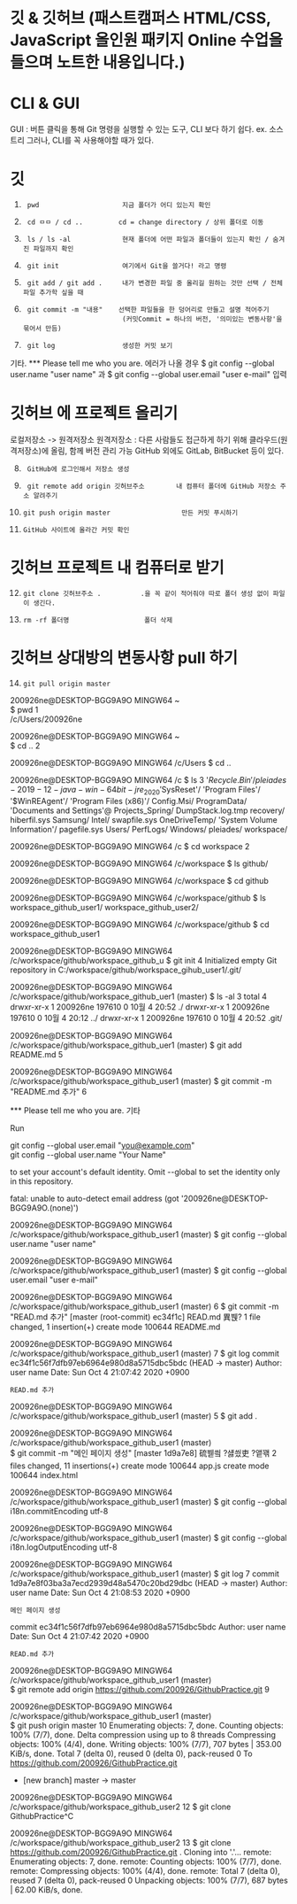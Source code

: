 # 깃 & 깃허브       (패스트캠퍼스 HTML/CSS, JavaScript 올인원 패키지 Online 수업을 들으며 노트한 내용입니다.)

# CLI & GUI 
GUI : 버튼 클릭을 통해 Git 명령을 실행할 수 있는 도구, CLI 보다 하기 쉽다. ex. 소스트리
그러나, CLI를 꼭 사용해야할 때가 있다.

# 깃

1.      pwd                     지금 폴더가 어디 있는지 확인
2.      cd ㅁㅁ / cd ..         cd = change directory / 상위 폴더로 이동        
3.      ls / ls -al             현재 폴더에 어떤 파일과 폴더들이 있는지 확인 / 숨겨진 파일까지 확인
4.      git init                여기에서 Git을 쓸거다! 라고 명령
5.      git add / git add .     내가 변경한 파일 중 올리길 원하는 것만 선택 / 전체 파일 추가학 싶을 때
6.      git commit -m "내용"    선택한 파일들을 한 덩어리로 만들고 설명 적어주기  
                                (커밋Commit = 하나의 버전, '의미있는 변동사항'을 묶어서 만듬)
7.      git log                 생성한 커밋 보기

기타.   *** Please tell me who you are. 에러가 나올 경우
        $ git config --global user.name "user name"  과  $ git config --global user.email "user e-mail"  입력


# 깃허브 에 프로젝트 올리기

로컬저장소 -> 원격저장소
원격저장소 : 다른 사람들도 접근하게 하기 위해 클라우드(원격저장소)에 올림, 함께 버전 관리 가능
GitHub 외에도 GitLab, BitBucket 등이 있다.

8.      GitHub에 로그인해서 저장소 생성
9.      git remote add origin 깃허브주소        내 컴퓨터 폴더에 GitHub 저장소 주소 알려주기
10.     git push origin master                  만든 커밋 푸시하기
11.     GitHub 사이트에 올라간 커밋 확인


# 깃허브 프로젝트 내 컴퓨터로 받기

12.     git clone 깃허브주소 .          .을 꼭 같이 적어줘야 따로 폴더 생성 없이 파일이 생긴다.
13.     rm -rf 폴더명                   폴더 삭제


# 깃허브 상대방의 변동사항 pull 하기
14.     git pull origin master



200926ne@DESKTOP-BGG9A9O MINGW64 ~                                                  
$ pwd                                                                                         1                         
/c/Users/200926ne                                                           
                                                                    
200926ne@DESKTOP-BGG9A9O MINGW64 ~  
$ cd ..                                                                                       2                

200926ne@DESKTOP-BGG9A9O MINGW64 /c/Users
$ cd ..

200926ne@DESKTOP-BGG9A9O MINGW64 /c
$ ls                                                                                          3
'$Recycle.Bin'/             pleiades-2019-12-java-win-64bit-jre_2020
'$SysReset'/               'Program Files'/
'$WinREAgent'/             'Program Files (x86)'/
 Config.Msi/                ProgramData/
'Documents and Settings'@   Projects_Spring/
 DumpStack.log.tmp          recovery/
 hiberfil.sys               Samsung/
 Intel/                     swapfile.sys
 OneDriveTemp/             'System Volume Information'/
 pagefile.sys               Users/
 PerfLogs/                  Windows/
 pleiades/                  workspace/
 
200926ne@DESKTOP-BGG9A9O MINGW64 /c 
$ cd workspace                                                                               2

200926ne@DESKTOP-BGG9A9O MINGW64 /c/workspace
$ ls
github/

200926ne@DESKTOP-BGG9A9O MINGW64 /c/workspace
$ cd github

200926ne@DESKTOP-BGG9A9O MINGW64 /c/workspace/github
$ ls
workspace_github_user1/  workspace_github_user2/

200926ne@DESKTOP-BGG9A9O MINGW64 /c/workspace/github
$ cd workspace_github_user1

200926ne@DESKTOP-BGG9A9O MINGW64 /c/workspace/github/workspace_github_u
$ git init                                                                                  4
Initialized empty Git repository in C:/workspace/github/workspace_gihub_user1/.git/

200926ne@DESKTOP-BGG9A9O MINGW64 /c/workspace/github/workspace_github_uer1 (master)
$ ls -al                                                                                    3
total 4
drwxr-xr-x 1 200926ne 197610 0 10월  4 20:52 ./
drwxr-xr-x 1 200926ne 197610 0 10월  4 20:12 ../
drwxr-xr-x 1 200926ne 197610 0 10월  4 20:52 .git/

200926ne@DESKTOP-BGG9A9O MINGW64 /c/workspace/github/workspace_github_uer1 (master)
$ git add README.md                                                                         5

200926ne@DESKTOP-BGG9A9O MINGW64 /c/workspace/github/workspace_github_user1 (master)
$ git commit -m "README.md 추가"                                                            6

*** Please tell me who you are.                                                             기타

Run

  git config --global user.email "you@example.com"                                          
  git config --global user.name "Your Name"

to set your account's default identity.
Omit --global to set the identity only in this repository.

fatal: unable to auto-detect email address (got '200926ne@DESKTOP-BGG9A9O.(none)')

200926ne@DESKTOP-BGG9A9O MINGW64 /c/workspace/github/workspace_github_user1 (master)
$ git config --global user.name "user name"

200926ne@DESKTOP-BGG9A9O MINGW64 /c/workspace/github/workspace_github_user1 (master)
$ git config --global user.email "user e-mail"

200926ne@DESKTOP-BGG9A9O MINGW64 /c/workspace/github/workspace_github_user1 (master)        6
$ git commit -m "READ.md 추가"
[master (root-commit) ec34f1c] READ.md 異붽?
 1 file changed, 1 insertion(+)
 create mode 100644 README.md

200926ne@DESKTOP-BGG9A9O MINGW64 /c/workspace/github/workspace_github_user1 (master)        7
$ git log
commit ec34f1c56f7dfb97eb6964e980d8a5715dbc5bdc (HEAD -> master)
Author: user name <user e-mail>
Date:   Sun Oct 4 21:07:42 2020 +0900

    READ.md 추가

200926ne@DESKTOP-BGG9A9O MINGW64 /c/workspace/github/workspace_github_user1 (master)        5
$ git add .

200926ne@DESKTOP-BGG9A9O MINGW64 /c/workspace/github/workspace_github_user1 (master)        
$ git commit -m "메인 페이지 생성"
[master 1d9a7e8] 硫붿씤 ?섏씠吏 ?앹꽦
 2 files changed, 11 insertions(+)
 create mode 100644 app.js
 create mode 100644 index.html

200926ne@DESKTOP-BGG9A9O MINGW64 /c/workspace/github/workspace_github_user1 (master)
$ git config --global i18n.commitEncoding utf-8

200926ne@DESKTOP-BGG9A9O MINGW64 /c/workspace/github/workspace_github_user1 (master)
$ git config --global i18n.logOutputEncoding utf-8

200926ne@DESKTOP-BGG9A9O MINGW64 /c/workspace/github/workspace_github_user1 (master)
$ git log                                                                                   7
commit 1d9a7e8f03ba3a7ecd2939d48a5470c20bd29dbc (HEAD -> master)
Author: user name <user e-mail>
Date:   Sun Oct 4 21:08:53 2020 +0900

    메인 페이지 생성

commit ec34f1c56f7dfb97eb6964e980d8a5715dbc5bdc
Author: user name <user e-mail>
Date:   Sun Oct 4 21:07:42 2020 +0900

    READ.md 추가


 

200926ne@DESKTOP-BGG9A9O MINGW64 /c/workspace/github/workspace_github_user1 (master)       
$ git remote add origin https://github.com/200926/GithubPractice.git                       9

200926ne@DESKTOP-BGG9A9O MINGW64 /c/workspace/github/workspace_github_user1 (master)    
$ git push origin master                                                                   10
Enumerating objects: 7, done.
Counting objects: 100% (7/7), done.
Delta compression using up to 8 threads
Compressing objects: 100% (4/4), done.
Writing objects: 100% (7/7), 707 bytes | 353.00 KiB/s, done.
Total 7 (delta 0), reused 0 (delta 0), pack-reused 0
To https://github.com/200926/GithubPractice.git
 * [new branch]      master -> master





200926ne@DESKTOP-BGG9A9O MINGW64 /c/workspace/github/workspace_github_user2                 12
$ git clone GithubPractice^C                                                                        

200926ne@DESKTOP-BGG9A9O MINGW64 /c/workspace/github/workspace_github_user2                 13
$ git clone https://github.com/200926/GithubPractice.git .
Cloning into '.'...
remote: Enumerating objects: 7, done.
remote: Counting objects: 100% (7/7), done.
remote: Compressing objects: 100% (4/4), done.
remote: Total 7 (delta 0), reused 7 (delta 0), pack-reused 0
Unpacking objects: 100% (7/7), 687 bytes | 62.00 KiB/s, done.